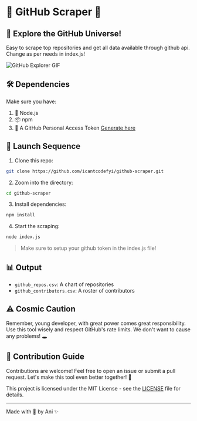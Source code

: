 # 🌟 GitHub Scraper 🔭

## 🚀 Explore the GitHub Universe!

Easy to scrape top repositories and get all data available through github api. Change as per needs in index.js! 

![GitHub Explorer GIF](https://media.giphy.com/media/HTVeYVXjLiunFlUOeu/giphy.gif?cid=790b7611evarlrx372qkqi95d8rxiosagcmg3qdd0namn1ng&ep=v1_gifs_search&rid=giphy.gif&ct=g)

## 🛠️ Dependencies

Make sure you have:

1. 🐍 Node.js
2. 📦 npm
3. 🔑 A GitHub Personal Access Token [Generate here](https://github.com/settings/tokens)

## 🚀 Launch Sequence

1. Clone this repo:
```bash
git clone https://github.com/icantcodefyi/github-scraper.git
```
2. Zoom into the directory:
```bash
cd github-scraper
```
3. Install dependencies:
```bash
npm install
```
4. Start the scraping:
```bash
node index.js
```
> Make sure to setup your github token in the index.js file!

## 📊 Output

- `github_repos.csv`: A chart of repositories
- `github_contributors.csv`: A roster of contributors

## ⚠️ Cosmic Caution

Remember, young developer, with great power comes great responsibility. Use this tool wisely and respect GitHub's rate limits. We don't want to cause any problems! 🕳️

## 📜 Contribution Guide

Contributions are welcome! Feel free to open an issue or submit a pull request. Let's make this tool even better together! 🌠

This project is licensed under the MIT License - see the [LICENSE](LICENSE) file for details.

---

Made with 💖 by Ani ✨